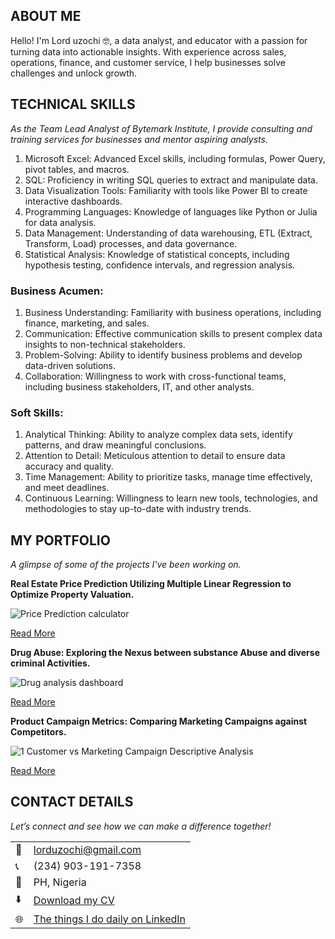 <!--Section 1: Introduce your self-->
## ABOUT ME

Hello! I'm Lord uzochi 🤓, a data analyst,  and educator with a passion for turning data into actionable insights. With experience across sales, operations, finance, and customer service, I help businesses solve challenges and unlock growth.


<!--Mention your top/relevant skills here - core and soft skills-->
## TECHNICAL SKILLS

*As the Team Lead Analyst of Bytemark Institute, I provide consulting and training services for businesses and mentor aspiring analysts.*

1. Microsoft Excel: Advanced Excel skills, including formulas, Power Query, pivot tables, and macros.
2. SQL: Proficiency in writing SQL queries to extract and manipulate data.
3. Data Visualization Tools: Familiarity with tools like Power BI to create interactive dashboards.
4. Programming Languages: Knowledge of languages like Python or Julia for data analysis.
5. Data Management: Understanding of data warehousing, ETL (Extract, Transform, Load) processes, and data governance.
6. Statistical Analysis: Knowledge of statistical concepts, including hypothesis testing, confidence intervals, and regression analysis.

### Business Acumen:

1. Business Understanding: Familiarity with business operations, including finance, marketing, and sales.
2. Communication: Effective communication skills to present complex data insights to non-technical stakeholders.
3. Problem-Solving: Ability to identify business problems and develop data-driven solutions.
4. Collaboration: Willingness to work with cross-functional teams, including business stakeholders, IT, and other analysts.

### Soft Skills:

1. Analytical Thinking: Ability to analyze complex data sets, identify patterns, and draw meaningful conclusions.
2. Attention to Detail: Meticulous attention to detail to ensure data accuracy and quality.
3. Time Management: Ability to prioritize tasks, manage time effectively, and meet deadlines.
4. Continuous Learning: Willingness to learn new tools, technologies, and methodologies to stay up-to-date with industry trends.




<!--Section 2: List 3-4 key projects-->
## MY PORTFOLIO 

*A glimpse of some of the projects I've been working on.*

**Real Estate Price Prediction Utilizing Multiple Linear Regression to Optimize Property Valuation.**

![Price Prediction calculator](https://github.com/user-attachments/assets/b9a49922-0e4e-4f77-8dde-dbc454373b58)

[Read More](https://github.com/lorduzochi/Real-Estate-Price-Prediction-Utilizing-Multiple-Linear-Regression-to-Optimize-Property-Valuation/tree/main?tab=readme-ov-file#real-estate-price-prediction-analysis)


**Drug Abuse: Exploring the Nexus between substance Abuse and diverse criminal Activities.**

![Drug analysis dashboard](https://github.com/user-attachments/assets/06e04486-5ff8-44d2-8737-dce37e277f56)


[Read More](https://github.com/lorduzochi/Drug-Abuse-Analysis#drug-abuse-analysis)


**Product Campaign Metrics: Comparing Marketing Campaigns against Competitors.**

![1 Customer vs Marketing Campaign Descriptive Analysis](https://github.com/user-attachments/assets/8e54ec9a-b00e-456a-bce3-b9ee37b9d7e4)

[Read More](https://github.com/lorduzochi/Product-Campaign-Metrics-Comparing-Marketing-Campaigns-against-Competitors#product-campaign-metrics-comparing-marketing-campaigns-against-competitors)


## CONTACT DETAILS

*Let’s connect and see how we can make a difference together!*
<table>
  <tbody>
    <tr>
      <td>📧</td>
      <td><a href="mailto:lorduzochi@gmail.com">lorduzochi@gmail.com</a></td>
    </tr>
    <tr>
      <td>📞</td>
      <td>(234) 903-191-7358</td>
    </tr>
    <tr>
      <td>📍</td>
      <td>PH, Nigeria</td>
    </tr>
    <tr>
      <td>⬇️</td>
      <td><a href="https://drive.google.com/file/d/1MqjGwzg-1Cv7qp-3TF29LhnLrfGt6mwi/view?usp=sharing">Download my CV</a></td>
    </tr>
    <tr>
      <td>🌐</td>
      <td><a href="https://linkedin.com/in/lorduzochi">The things I do daily on LinkedIn</a></td>
    </tr>
  </tbody>
</table>

   





